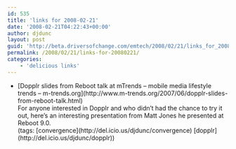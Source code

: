 ```yaml
---
id: 535
title: 'links for 2008-02-21'
date: '2008-02-21T04:22:43+00:00'
author: djdunc
layout: post
guid: 'http://beta.driversofchange.com/emtech/2008/02/21/links_for_20080221/'
permalink: /2008/02/21/links-for-20080221/
categories:
    - 'delicious links'
---
```


- <div class="delicious-link">[Dopplr slides from Reboot talk at mTrends – mobile media lifestyle trends – m-trends.org](http://www.m-trends.org/2007/06/dopplr-slides-from-reboot-talk.html)</div><div class="delicious-extended">For anyone interested in Dopplr and who didn’t had the chance to try it out, here’s an interesting presentation from Matt Jones he presented at Reboot 9.0.</div><div class="delicious-tags">(tags: [convergence](http://del.icio.us/djdunc/convergence) [dopplr](http://del.icio.us/djdunc/dopplr))</div>